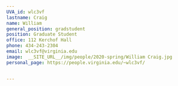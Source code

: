```yaml
---
UVA_id: wlc3vf
lastname: Craig
name: William
general_position: gradstudent
position: Graduate Student
office: 112 Kerchof Hall
phone: 434-243-2304
email: wlc3vf@virginia.edu
image:  __SITE_URL__/img/people/2020-spring/William Craig.jpg
personal_page: https://people.virginia.edu/~wlc3vf/


---
```


